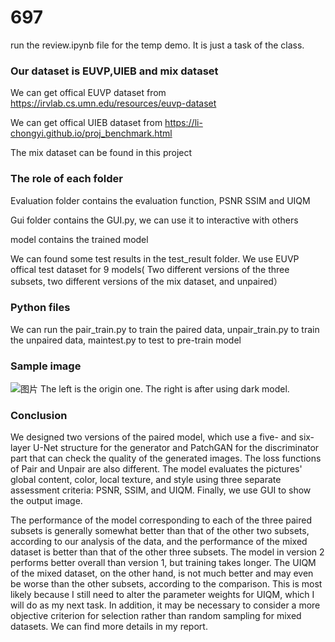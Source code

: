 # 697
run the review.ipynb file for the temp demo. It is just a task of the class.
### Our dataset is EUVP,UIEB and mix dataset
We can get offical EUVP dataset from https://irvlab.cs.umn.edu/resources/euvp-dataset


We can get offical UIEB dataset from https://li-chongyi.github.io/proj_benchmark.html


The mix dataset can be found in this project



### The role of each folder
Evaluation folder contains the evaluation function, PSNR SSIM and UIQM


Gui folder contains the GUI.py, we can use it to interactive with others


model contains the trained model


We can found some test results in the test_result folder. We use EUVP offical test dataset for 9 models( Two different versions of the three subsets, two different versions of the mix dataset, and unpaired）

### Python files
We can run the pair_train.py to train the paired data, unpair_train.py to train the unpaired data, maintest.py to test to pre-train model

### Sample image
![图片](https://user-images.githubusercontent.com/45815690/185768844-70714f78-8686-41fe-8ebf-6949fcbd8e68.png)
The left is the origin one. The right is after using dark model. 

### Conclusion
We designed two versions of the paired model, which use a five- and six-layer U-Net structure for the generator and PatchGAN for the discriminator part that can check the quality of the generated images. The loss functions of Pair and Unpair are also different. The model evaluates the pictures' global content, color, local texture, and style using three separate assessment criteria: PSNR, SSIM, and UIQM. Finally, we use GUI to show the output image. 


The performance of the model corresponding to each of the three paired subsets is generally somewhat better than that of the other two subsets, according to our analysis of the data, and the performance of the mixed dataset is better than that of the other three subsets. The model in version 2 performs better overall than version 1, but training takes longer. The UIQM of the mixed dataset, on the other hand, is not much better and may even be worse than the other subsets, according to the comparison. This is most likely because I still need to alter the parameter weights for UIQM, which I will do as my next task. In addition, it may be necessary to consider a more objective criterion for selection rather than random sampling for mixed datasets. We can find more details in my report. 
